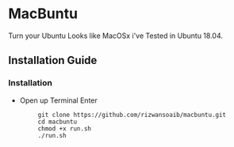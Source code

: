 # MacBuntu
Turn your Ubuntu Looks like MacOSx i've Tested in Ubuntu 18.04.






## Installation Guide
### Installation
  * Open up Terminal Enter
  
             git clone https://github.com/rizwansoaib/macbuntu.git
             cd macbuntu
             chmod +x run.sh
             ./run.sh
